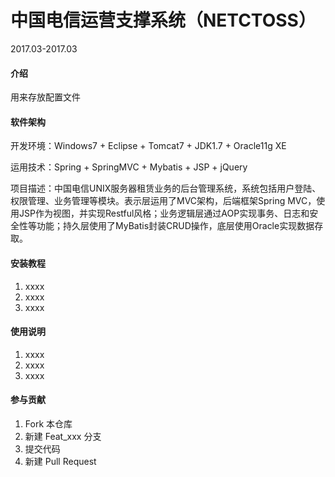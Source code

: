 # 中国电信运营支撑系统（NETCTOSS）

2017.03-2017.03

#### 介绍
用来存放配置文件

#### 软件架构

开发环境：Windows7 + Eclipse + Tomcat7 + JDK1.7 + Oracle11g XE

运用技术：Spring + SpringMVC + Mybatis + JSP + jQuery

项目描述：中国电信UNIX服务器租赁业务的后台管理系统，系统包括用户登陆、权限管理、业务管理等模块。表示层运用了MVC架构，后端框架Spring MVC，使用JSP作为视图，并实现Restful风格；业务逻辑层通过AOP实现事务、日志和安全性等功能；持久层使用了MyBatis封装CRUD操作，底层使用Oracle实现数据存取。


#### 安装教程

1.  xxxx
2.  xxxx
3.  xxxx

#### 使用说明

1.  xxxx
2.  xxxx
3.  xxxx

#### 参与贡献

1.  Fork 本仓库
2.  新建 Feat_xxx 分支
3.  提交代码
4.  新建 Pull Request
